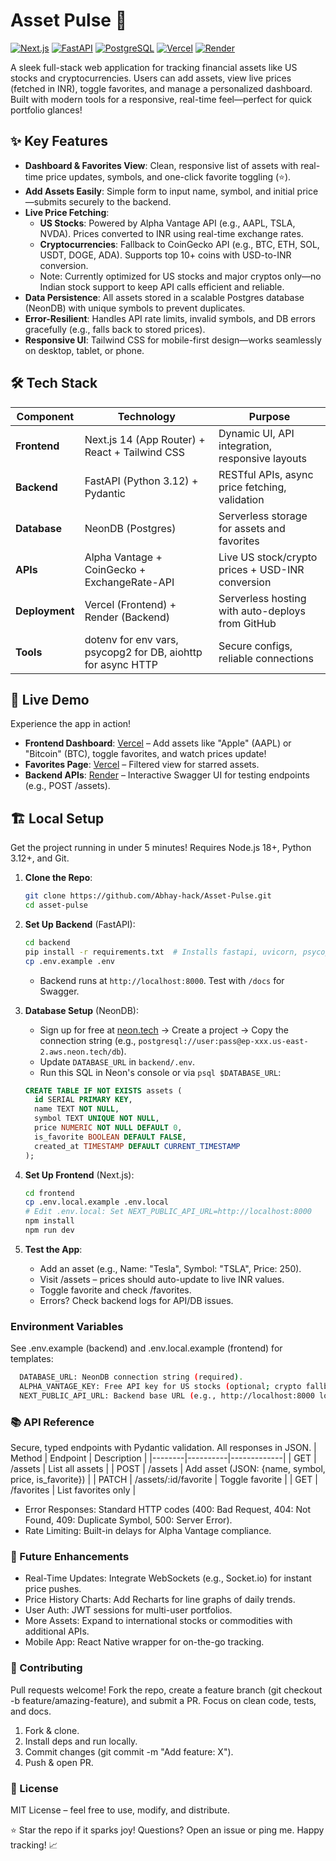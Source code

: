 # Asset Pulse 🚀

[![Next.js](https://img.shields.io/badge/Next.js-14.2.3-black?style=flat&logo=next.js)](https://nextjs.org/)
[![FastAPI](https://img.shields.io/badge/FastAPI-0.104.1-blue?style=flat&logo=fastapi)](https://fastapi.tiangolo.com/)
[![PostgreSQL](https://img.shields.io/badge/PostgreSQL-16-green?style=flat&logo=postgresql)](https://www.postgresql.org/)
[![Vercel](https://img.shields.io/badge/Vercel-Deployed-orange?style=flat&logo=vercel)](https://vercel.com)
[![Render](https://img.shields.io/badge/Render-Deployed-red?style=flat&logo=render)](https://render.com)

A sleek full-stack web application for tracking financial assets like US stocks and cryptocurrencies. Users can add assets, view live prices (fetched in INR), toggle favorites, and manage a personalized dashboard. Built with modern tools for a responsive, real-time feel—perfect for quick portfolio glances!

## ✨ Key Features
- **Dashboard & Favorites View**: Clean, responsive list of assets with real-time price updates, symbols, and one-click favorite toggling (⭐).
- **Add Assets Easily**: Simple form to input name, symbol, and initial price—submits securely to the backend.
- **Live Price Fetching**:
  - **US Stocks**: Powered by Alpha Vantage API (e.g., AAPL, TSLA, NVDA). Prices converted to INR using real-time exchange rates.
  - **Cryptocurrencies**: Fallback to CoinGecko API (e.g., BTC, ETH, SOL, USDT, DOGE, ADA). Supports top 10+ coins with USD-to-INR conversion.
  - Note: Currently optimized for US stocks and major cryptos only—no Indian stock support to keep API calls efficient and reliable.
- **Data Persistence**: All assets stored in a scalable Postgres database (NeonDB) with unique symbols to prevent duplicates.
- **Error-Resilient**: Handles API rate limits, invalid symbols, and DB errors gracefully (e.g., falls back to stored prices).
- **Responsive UI**: Tailwind CSS for mobile-first design—works seamlessly on desktop, tablet, or phone.

## 🛠 Tech Stack
| Component | Technology | Purpose |
|-----------|------------|---------|
| **Frontend** | Next.js 14 (App Router) + React + Tailwind CSS | Dynamic UI, API integration, responsive layouts |
| **Backend** | FastAPI (Python 3.12) + Pydantic | RESTful APIs, async price fetching, validation |
| **Database** | NeonDB (Postgres) | Serverless storage for assets and favorites |
| **APIs** | Alpha Vantage + CoinGecko + ExchangeRate-API | Live US stock/crypto prices + USD-INR conversion |
| **Deployment** | Vercel (Frontend) + Render (Backend) | Serverless hosting with auto-deploys from GitHub |
| **Tools** | dotenv for env vars, psycopg2 for DB, aiohttp for async HTTP | Secure configs, reliable connections |

## 🚀 Live Demo
Experience the app in action!

- **Frontend Dashboard**: [Vercel](https://asset-pulse-two.vercel.app/) – Add assets like "Apple" (AAPL) or "Bitcoin" (BTC), toggle favorites, and watch prices update!
- **Favorites Page**: [Vercel](https://asset-pulse-two.vercel.app/favorites) – Filtered view for starred assets.
- **Backend APIs**: [Render](https://asset-pulse.onrender.com/docs) – Interactive Swagger UI for testing endpoints (e.g., POST /assets).

## 🏗 Local Setup
Get the project running in under 5 minutes! Requires Node.js 18+, Python 3.12+, and Git.

1. **Clone the Repo**:
   ```bash
   git clone https://github.com/Abhay-hack/Asset-Pulse.git
   cd asset-pulse
   ```
2. **Set Up Backend** (FastAPI):
     ```bash
     cd backend
     pip install -r requirements.txt  # Installs fastapi, uvicorn, psycopg2-binary, etc.
     cp .env.example .env
     ```
    - Backend runs at `http://localhost:8000`. Test with `/docs` for Swagger.

3. **Database Setup** (NeonDB):
    - Sign up for free at [neon.tech](https://neon.tech) → Create a project → Copy the connection string (e.g., `postgresql://user:pass@ep-xxx.us-east-2.aws.neon.tech/db`).
    - Update `DATABASE_URL` in `backend/.env`.
    - Run this SQL in Neon's console or via `psql $DATABASE_URL`:
    ```sql
    CREATE TABLE IF NOT EXISTS assets (
      id SERIAL PRIMARY KEY,
      name TEXT NOT NULL,
      symbol TEXT UNIQUE NOT NULL,
      price NUMERIC NOT NULL DEFAULT 0,
      is_favorite BOOLEAN DEFAULT FALSE,
      created_at TIMESTAMP DEFAULT CURRENT_TIMESTAMP
    );
    ```
4. **Set Up Frontend** (Next.js):
   ```bash
   cd frontend
   cp .env.local.example .env.local
   # Edit .env.local: Set NEXT_PUBLIC_API_URL=http://localhost:8000
   npm install
   npm run dev
   ```
5. **Test the App**:
   - Add an asset (e.g., Name: "Tesla", Symbol: "TSLA", Price: 250).
   - Visit /assets – prices should auto-update to live INR values.
   - Toggle favorite and check /favorites.
   - Errors? Check backend logs for API/DB issues.

### Environment Variables
See .env.example (backend) and .env.local.example (frontend) for templates:
```bash
  DATABASE_URL: NeonDB connection string (required).
  ALPHA_VANTAGE_KEY: Free API key for US stocks (optional; crypto fallback works without).
  NEXT_PUBLIC_API_URL: Backend base URL (e.g., http://localhost:8000 locally).
```

### 📚 API Reference
Secure, typed endpoints with Pydantic validation. All responses in JSON.
  | Method | Endpoint | Description |
  |--------|----------|-------------|
  | GET | /assets | List all assets |
  | POST | /assets | Add asset (JSON: {name, symbol, price, is_favorite}) |
  | PATCH | /assets/:id/favorite | Toggle favorite |
  | GET | /favorites | List favorites only |

  - Error Responses: Standard HTTP codes (400: Bad Request, 404: Not Found, 409: Duplicate Symbol, 500: Server Error).
  - Rate Limiting: Built-in delays for Alpha Vantage compliance.

### 🔮 Future Enhancements
  - Real-Time Updates: Integrate WebSockets (e.g., Socket.io) for instant price pushes.
  - Price History Charts: Add Recharts for line graphs of daily trends.
  - User Auth: JWT sessions for multi-user portfolios.
  - More Assets: Expand to international stocks or commodities with additional APIs.
  - Mobile App: React Native wrapper for on-the-go tracking.

### 🤝 Contributing
Pull requests welcome! Fork the repo, create a feature branch (git checkout -b feature/amazing-feature), and submit a PR. Focus on clean code, tests, and docs.
1. Fork & clone.
2. Install deps and run locally.
3. Commit changes (git commit -m "Add feature: X").
4. Push & open PR.

### 📄 License
MIT License – feel free to use, modify, and distribute.

⭐ Star the repo if it sparks joy! Questions? Open an issue or ping me. Happy tracking! 📈
